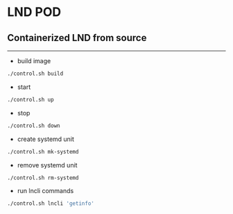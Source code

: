 # LND POD
## Containerized LND from source
---
* build image
```bash
./control.sh build
```

* start
```bash
./control.sh up
```

* stop
```bash
./control.sh down
```

* create systemd unit
```bash
./control.sh mk-systemd
```

* remove systemd unit
```bash
./control.sh rm-systemd
```

* run lncli commands
```bash
./control.sh lncli 'getinfo'
```
